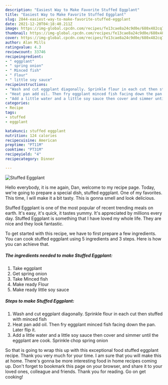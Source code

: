```yaml
---
description: "Easiest Way to Make Favorite Stuffed Eggplant"
title: "Easiest Way to Make Favorite Stuffed Eggplant"
slug: 2844-easiest-way-to-make-favorite-stuffed-eggplant
date: 2021-12-20T04:18:40.211Z
image: https://img-global.cpcdn.com/recipes/fe13cae8a24c9d0e/680x482cq70/stuffed-eggplant-recipe-main-photo.jpg
thumbnail: https://img-global.cpcdn.com/recipes/fe13cae8a24c9d0e/680x482cq70/stuffed-eggplant-recipe-main-photo.jpg
cover: https://img-global.cpcdn.com/recipes/fe13cae8a24c9d0e/680x482cq70/stuffed-eggplant-recipe-main-photo.jpg
author: Alan Mills
ratingvalue: 4.3
reviewcount: 33746
recipeingredient:
- " eggplant"
- " spring onion"
- " Minced fish"
- " Flour"
- " little soy sauce"
recipeinstructions:
- "Wash and cut eggplant diagonally. Sprinkle flour in each cut then stuffed with minced fish"
- "Heat pan add oil. Then fry eggplant minced fish facing down the pan. Later flip it."
- "Add a little water and a little soy sauce then cover and simmer until the eggplant are cook. Sprinkle chop spring onion"
categories:
- Recipe
tags:
- stuffed
- eggplant

katakunci: stuffed eggplant 
nutrition: 124 calories
recipecuisine: American
preptime: "PT11M"
cooktime: "PT31M"
recipeyield: "4"
recipecategory: Dinner

---
```



![Stuffed Eggplant](https://img-global.cpcdn.com/recipes/fe13cae8a24c9d0e/680x482cq70/stuffed-eggplant-recipe-main-photo.jpg)

Hello everybody, it is me again, Dan, welcome to my recipe page. Today, we're going to prepare a special dish, stuffed eggplant. One of my favorites. This time, I will make it a bit tasty. This is gonna smell and look delicious.

Stuffed Eggplant is one of the most popular of recent trending meals on earth. It's easy, it's quick, it tastes yummy. It's appreciated by millions every day. Stuffed Eggplant is something that I have loved my whole life. They are nice and they look fantastic.




To get started with this recipe, we have to first prepare a few ingredients. You can cook stuffed eggplant using 5 ingredients and 3 steps. Here is how you can achieve that.

<!--inarticleads1-->

##### The ingredients needed to make Stuffed Eggplant:

1. Take  eggplant
1. Get  spring onion
1. Take  Minced fish
1. Make ready  Flour
1. Make ready  little soy sauce




<!--inarticleads2-->

##### Steps to make Stuffed Eggplant:

1. Wash and cut eggplant diagonally. Sprinkle flour in each cut then stuffed with minced fish
1. Heat pan add oil. Then fry eggplant minced fish facing down the pan. Later flip it.
1. Add a little water and a little soy sauce then cover and simmer until the eggplant are cook. Sprinkle chop spring onion




So that is going to wrap this up with this exceptional food stuffed eggplant recipe. Thank you very much for your time. I am sure that you will make this at home. There's gonna be more interesting food in home recipes coming up. Don't forget to bookmark this page on your browser, and share it to your loved ones, colleague and friends. Thank you for reading. Go on get cooking!

